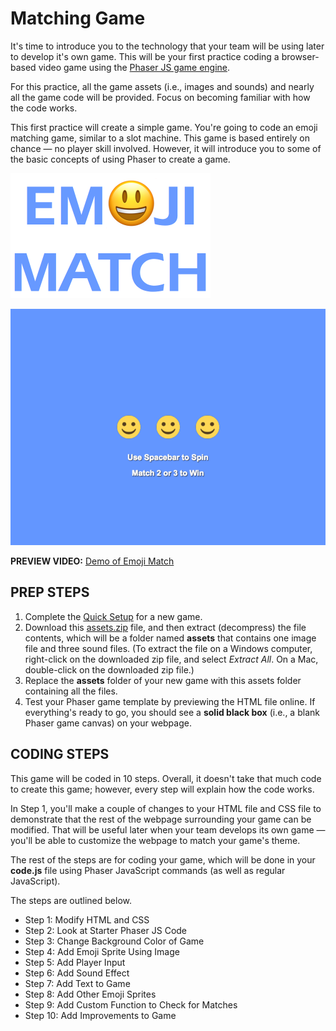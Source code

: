 # Matching Game

It's time to introduce you to the technology that your team will be using later to develop it's own game. This will be your first practice coding a browser-based video game using the [Phaser JS game engine](http://phaser.io/).

For this practice, all the game assets \(i.e., images and sounds\) and nearly all the game code will be provided. Focus on becoming familiar with how the code works.

This first practice will create a simple game. You're going to code an emoji matching game, similar to a slot machine. This game is based entirely on chance — no player skill involved. However, it will introduce you to some of the basic concepts of using Phaser to create a game.

![](../../.gitbook/assets/match-title.png)

![](../../.gitbook/assets/match-game.png)

**PREVIEW VIDEO:** [Demo of Emoji Match](https://drive.google.com/open?id=0B8MTiM_lFG9TOEZ3XzNOU3N6anc)

## PREP STEPS

1. Complete the [Quick Setup](../quick-setup.md) for a new game.
2. Download this [assets.zip](https://drive.google.com/open?id=0B8MTiM_lFG9TTTFWZktKa0U4VEU) file, and then extract \(decompress\) the file contents, which will be a folder named **assets** that contains one image file and three sound files. \(To extract the file on a Windows computer, right-click on the downloaded zip file, and select _Extract All_. On a Mac, double-click on the downloaded zip file.\)
3. Replace the **assets** folder of your new game with this assets folder containing all the files.
4. Test your Phaser game template by previewing the HTML file online. If everything's ready to go, you should see a **solid black box** \(i.e., a blank Phaser game canvas\) on your webpage.

## CODING STEPS

This game will be coded in 10 steps. Overall, it doesn't take that much code to create this game; however, every step will explain how the code works.

In Step 1, you'll make a couple of changes to your HTML file and CSS file to demonstrate that the rest of the webpage surrounding your game can be modified. That will be useful later when your team develops its own game — you'll be able to customize the webpage to match your game's theme.

The rest of the steps are for coding your game, which will be done in your **code.js** file using Phaser JavaScript commands \(as well as regular JavaScript\).

The steps are outlined below.

* Step 1: Modify HTML and CSS 
* Step 2: Look at Starter Phaser JS Code 
* Step 3: Change Background Color of Game 
* Step 4: Add Emoji Sprite Using Image 
* Step 5: Add Player Input 
* Step 6: Add Sound Effect 
* Step 7: Add Text to Game 
* Step 8: Add Other Emoji Sprites 
* Step 9: Add Custom Function to Check for Matches 
* Step 10: Add Improvements to Game

